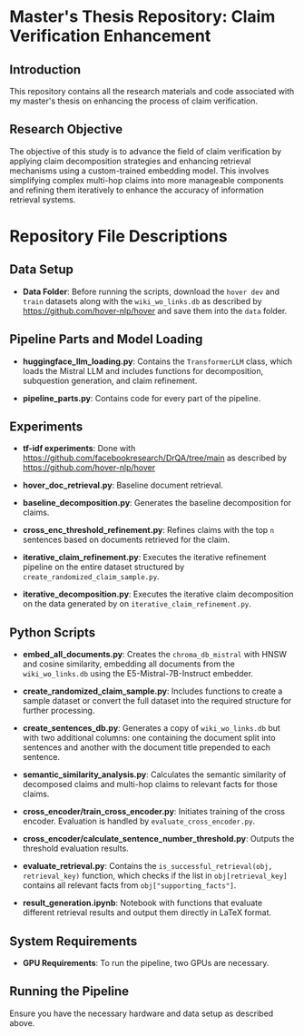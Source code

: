 # Master's Thesis Repository: Claim Verification Enhancement

## Introduction
This repository contains all the research materials and code associated with my master's thesis on enhancing the process of claim verification.

## Research Objective
The objective of this study is to advance the field of claim verification by applying claim decomposition strategies and enhancing retrieval mechanisms using a custom-trained embedding model. This involves simplifying complex multi-hop claims into more manageable components and refining them iteratively to enhance the accuracy of information retrieval systems.


# Repository File Descriptions

## Data Setup
- **Data Folder**: Before running the scripts, download the `hover dev` and `train` datasets along with the `wiki_wo_links.db` as described by https://github.com/hover-nlp/hover and save them into the `data` folder.

## Pipeline Parts and Model Loading
- **huggingface_llm_loading.py**: Contains the `TransformerLLM` class, which loads the Mistral LLM and includes functions for decomposition, subquestion generation, and claim refinement.

- **pipeline_parts.py**: Contains code for every part of the pipeline.

## Experiments

- **tf-idf experiments**: Done with https://github.com/facebookresearch/DrQA/tree/main as described by https://github.com/hover-nlp/hover

- **hover_doc_retrieval.py**: Baseline document retrieval.

- **baseline_decomposition.py**: Generates the baseline decomposition for claims.

- **cross_enc_threshold_refinement.py**: Refines claims with the top `n` sentences based on documents retrieved for the claim. 

- **iterative_claim_refinement.py**: Executes the iterative refinement pipeline on the entire dataset structured by `create_randomized_claim_sample.py`.

- **iterative_decomposition.py**: Executes the iterative claim decomposition on the data generated by on `iterative_claim_refinement.py`.

## Python Scripts
- **embed_all_documents.py**: Creates the `chroma_db_mistral` with HNSW and cosine similarity, embedding all documents from the `wiki_wo_links.db` using the E5-Mistral-7B-Instruct embedder.

- **create_randomized_claim_sample.py**: Includes functions to create a sample dataset or convert the full dataset into the required structure for further processing.

- **create_sentences_db.py**: Generates a copy of `wiki_wo_links.db` but with two additional columns: one containing the document split into sentences and another with the document title prepended to each sentence.

- **semantic_similarity_analysis.py**: Calculates the semantic similarity of decomposed claims and multi-hop claims to relevant facts for those claims.

- **cross_encoder/train_cross_encoder.py**: Initiates training of the cross encoder. Evaluation is handled by `evaluate_cross_encoder.py`.

- **cross_encoder/calculate_sentence_number_threshold.py**: Outputs the threshold evaluation results.

- **evaluate_retrieval.py**: Contains the `is_successful_retrieval(obj, retrieval_key)` function, which checks if the list in `obj[retrieval_key]` contains all relevant facts from `obj["supporting_facts"]`.

- **result_generation.ipynb**: Notebook with functions that evaluate different retrieval results and output them directly in LaTeX format.


## System Requirements
- **GPU Requirements**: To run the pipeline, two GPUs are necessary.

## Running the Pipeline
Ensure you have the necessary hardware and data setup as described above. 